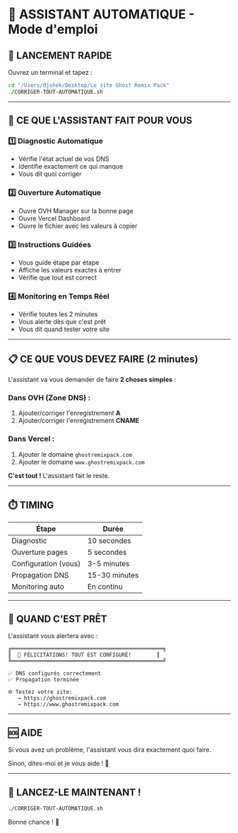 # 🤖 ASSISTANT AUTOMATIQUE - Mode d'emploi

## 🚀 LANCEMENT RAPIDE

Ouvrez un terminal et tapez :

```bash
cd "/Users/djshek/Desktop/Le site Ghost Remix Pack"
./CORRIGER-TOUT-AUTOMATIQUE.sh
```

---

## 🎯 CE QUE L'ASSISTANT FAIT POUR VOUS

### 1️⃣ Diagnostic Automatique
- Vérifie l'état actuel de vos DNS
- Identifie exactement ce qui manque
- Vous dit quoi corriger

### 2️⃣ Ouverture Automatique
- Ouvre OVH Manager sur la bonne page
- Ouvre Vercel Dashboard
- Ouvre le fichier avec les valeurs à copier

### 3️⃣ Instructions Guidées
- Vous guide étape par étape
- Affiche les valeurs exactes à entrer
- Vérifie que tout est correct

### 4️⃣ Monitoring en Temps Réel
- Vérifie toutes les 2 minutes
- Vous alerte dès que c'est prêt
- Vous dit quand tester votre site

---

## 📋 CE QUE VOUS DEVEZ FAIRE (2 minutes)

L'assistant va vous demander de faire **2 choses simples** :

### Dans OVH (Zone DNS) :
1. Ajouter/corriger l'enregistrement **A**
2. Ajouter/corriger l'enregistrement **CNAME**

### Dans Vercel :
1. Ajouter le domaine `ghostremixpack.com`
2. Ajouter le domaine `www.ghostremixpack.com`

**C'est tout !** L'assistant fait le reste.

---

## ⏱️ TIMING

| Étape | Durée |
|-------|-------|
| Diagnostic | 10 secondes |
| Ouverture pages | 5 secondes |
| Configuration (vous) | 3-5 minutes |
| Propagation DNS | 15-30 minutes |
| Monitoring auto | En continu |

---

## 🎉 QUAND C'EST PRÊT

L'assistant vous alertera avec :

```
╔════════════════════════════════════════════════╗
║  🎉 FÉLICITATIONS! TOUT EST CONFIGURÉ!        ║
╚════════════════════════════════════════════════╝

✅ DNS configurés correctement
✅ Propagation terminée

🌐 Testez votre site:
   → https://ghostremixpack.com
   → https://www.ghostremixpack.com
```

---

## 🆘 AIDE

Si vous avez un problème, l'assistant vous dira exactement quoi faire.

Sinon, dites-moi et je vous aide ! 🚀

---

## 🎯 LANCEZ-LE MAINTENANT !

```bash
./CORRIGER-TOUT-AUTOMATIQUE.sh
```

Bonne chance ! 🚀



